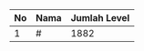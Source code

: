 | No | Nama            | Jumlah Level |
|----|-----------------|--------------|
| 1  | #    |    1882        |
